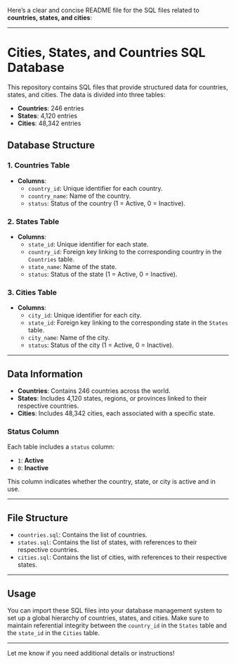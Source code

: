 Here’s a clear and concise README file for the SQL files related to **countries, states, and cities**:

---

# Cities, States, and Countries SQL Database

This repository contains SQL files that provide structured data for countries, states, and cities. The data is divided into three tables:

- **Countries**: 246 entries
- **States**: 4,120 entries
- **Cities**: 48,342 entries

## Database Structure

### 1. **Countries Table**
- **Columns**:
  - `country_id`: Unique identifier for each country.
  - `country_name`: Name of the country.
  - `status`: Status of the country (1 = Active, 0 = Inactive).

### 2. **States Table**
- **Columns**:
  - `state_id`: Unique identifier for each state.
  - `country_id`: Foreign key linking to the corresponding country in the `Countries` table.
  - `state_name`: Name of the state.
  - `status`: Status of the state (1 = Active, 0 = Inactive).

### 3. **Cities Table**
- **Columns**:
  - `city_id`: Unique identifier for each city.
  - `state_id`: Foreign key linking to the corresponding state in the `States` table.
  - `city_name`: Name of the city.
  - `status`: Status of the city (1 = Active, 0 = Inactive).

---

## Data Information

- **Countries**: Contains 246 countries across the world.
- **States**: Includes 4,120 states, regions, or provinces linked to their respective countries.
- **Cities**: Includes 48,342 cities, each associated with a specific state.

### Status Column
Each table includes a `status` column:
- `1`: **Active**
- `0`: **Inactive**

This column indicates whether the country, state, or city is active and in use.

---

## File Structure

- `countries.sql`: Contains the list of countries.
- `states.sql`: Contains the list of states, with references to their respective countries.
- `cities.sql`: Contains the list of cities, with references to their respective states.

---

## Usage
You can import these SQL files into your database management system to set up a global hierarchy of countries, states, and cities. Make sure to maintain referential integrity between the `country_id` in the `States` table and the `state_id` in the `Cities` table.

---

Let me know if you need additional details or instructions!
